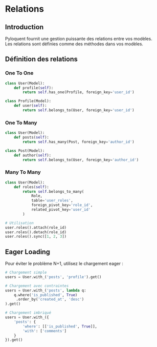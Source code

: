 # Relations

## Introduction

Pyloquent fournit une gestion puissante des relations entre vos modèles. Les relations sont définies comme des méthodes dans vos modèles.

## Définition des relations

### One To One

```python
class User(Model):
    def profile(self):
        return self.has_one(Profile, foreign_key='user_id')

class Profile(Model):
    def user(self):
        return self.belongs_to(User, foreign_key='user_id')
```

### One To Many

```python
class User(Model):
    def posts(self):
        return self.has_many(Post, foreign_key='author_id')

class Post(Model):
    def author(self):
        return self.belongs_to(User, foreign_key='author_id')
```

### Many To Many

```python
class User(Model):
    def roles(self):
        return self.belongs_to_many(
            Role,
            table='user_roles',
            foreign_pivot_key='role_id',
            related_pivot_key='user_id'
        )

# Utilisation
user.roles().attach(role_id)
user.roles().detach(role_id)
user.roles().sync([1, 2, 3])
```

## Eager Loading

Pour éviter le problème N+1, utilisez le chargement eager :

```python
# Chargement simple
users = User.with_('posts', 'profile').get()

# Chargement avec contraintes
users = User.with_('posts', lambda q: 
    q.where('is_published', True)
     .order_by('created_at', 'desc')
).get()

# Chargement imbriqué
users = User.with_({
    'posts': {
        'where': [['is_published', True]],
        'with': ['comments']
    }
}).get()
``` 